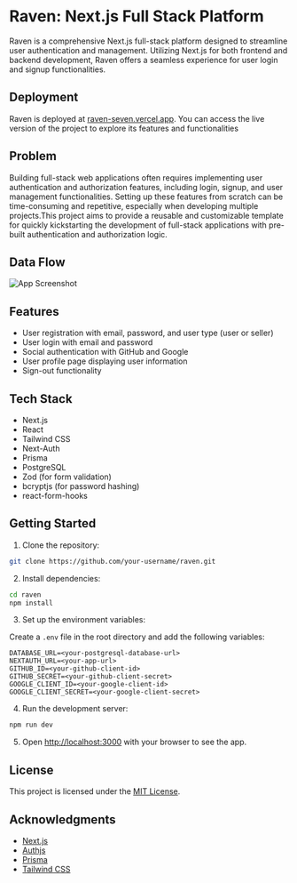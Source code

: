 # Raven: Next.js Full Stack Platform
Raven is a comprehensive Next.js full-stack platform designed to streamline user authentication and management. Utilizing Next.js for both frontend and backend development, Raven offers a seamless experience for user login and signup functionalities.
## Deployment

Raven is deployed at [raven-seven.vercel.app](raven-seven.vercel.app). You can access the live version of the project to explore its features and functionalities

## Problem

Building full-stack web applications often requires implementing user authentication and authorization features, including login, signup, and user management functionalities. Setting up these features from scratch can be time-consuming and repetitive, especially when developing multiple projects.This project aims to provide a reusable and customizable template for quickly kickstarting the development of full-stack applications with pre-built authentication and authorization logic.
## Data Flow
![App Screenshot](https://github.com/choudhuryjoy/raven/assets/160034854/c50e11d8-7e38-4fee-a50c-1ef3ab5c0790)

## Features

- User registration with email, password, and user type (user or seller)
- User login with email and password
- Social authentication with GitHub and Google
- User profile page displaying user information
- Sign-out functionality


## Tech Stack

- Next.js
- React
- Tailwind CSS
- Next-Auth
- Prisma
- PostgreSQL
- Zod (for form validation)
- bcryptjs (for password hashing)
- react-form-hooks



## Getting Started

1. Clone the repository:

```bash
git clone https://github.com/your-username/raven.git
```

2. Install dependencies:

```bash
cd raven
npm install
```

3. Set up the environment variables:

Create a `.env` file in the root directory and add the following variables:

```
DATABASE_URL=<your-postgresql-database-url>
NEXTAUTH_URL=<your-app-url>
GITHUB_ID=<your-github-client-id>
GITHUB_SECRET=<your-github-client-secret>
GOOGLE_CLIENT_ID=<your-google-client-id>
GOOGLE_CLIENT_SECRET=<your-google-client-secret>
```

4. Run the development server:

```bash
npm run dev
```

5. Open [http://localhost:3000](http://localhost:3000) with your browser to see the app.


## License

This project is licensed under the [MIT License](LICENSE).

## Acknowledgments

- [Next.js](https://nextjs.org/)
- [Authjs](https://authjs.dev/)
- [Prisma](https://www.prisma.io/)
- [Tailwind CSS](https://tailwindcss.com/)
